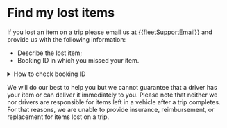 <h1>Find my lost items</h1>

If you lost an item on a trip please email us at <a href="mailto:{{fleetSupportEmail}}">{{fleetSupportEmail}}</a> and provide us with the following information:

- Describe the lost item;
- Booking ID in which you missed your item.

<details>
  <summary>How to check booking ID</summary>

- Tap the **Avatar** icon on the top-left corner;
- Proceed to **My Bookings**;
- Select the trip in which you missed your item;
- The booking ID shows in the top of the booking details.

</details>

We will do our best to help you but we cannot guarantee that a driver has your item or can deliver it immediately to you.
Please note that neither we nor drivers are responsible for items left in a vehicle after a trip completes. For that reasons, we are unable to provide insurance, reimbursement, or replacement for items lost on a trip.
